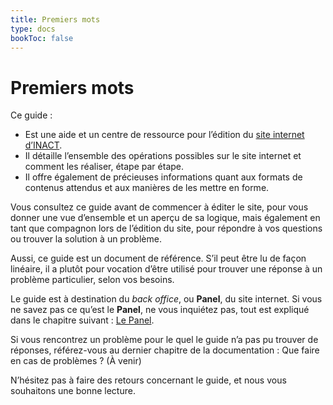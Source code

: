```yaml
---
title: Premiers mots
type: docs
bookToc: false
---
```


# Premiers mots

Ce guide :
- Est une aide et un centre de ressource pour l’édition du [site internet d’INACT](https://www.inact.fr).
- Il détaille l’ensemble des opérations possibles sur le site internet et comment les réaliser, étape par étape.
- Il offre également de précieuses informations quant aux formats de contenus attendus et aux manières de les mettre en forme.

Vous consultez ce guide avant de commencer à éditer le site, pour vous donner une vue d’ensemble et un aperçu de sa logique, mais également en tant que compagnon lors de l’édition du site, pour répondre à vos questions ou trouver la solution à un problème.

Aussi, ce guide est un document de référence. S’il peut être lu de façon linéaire, il a plutôt pour vocation d’être utilisé pour trouver une réponse à un problème particulier, selon vos besoins.

Le guide est à destination du *back office*, ou **Panel**, du site internet. Si vous ne savez pas ce qu’est le **Panel**, ne vous inquiétez pas, tout est expliqué dans le chapitre suivant : [Le Panel](/docs/panel/).

Si vous rencontrez un problème pour le quel le guide n’a pas pu trouver de réponses, référez-vous au dernier chapitre de la documentation : Que faire en cas de problèmes ? (À venir)

N’hésitez pas à faire des retours concernant le guide, et nous vous souhaitons une bonne lecture.
